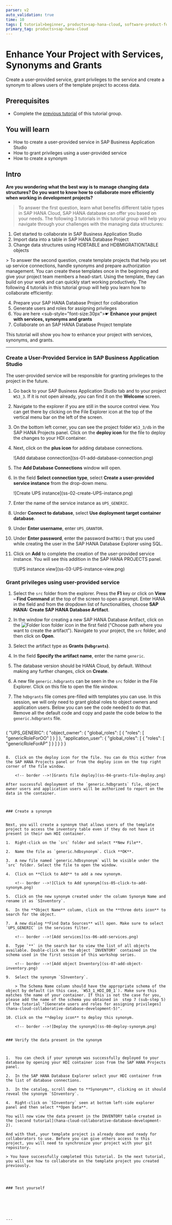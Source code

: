 ```yaml
---
parser: v2
auto_validation: true
time: 10
tags: [ tutorial>beginner, products>sap-hana-cloud, software-product-function>sap-hana-cloud\,-sap-hana-database, products>sap-business-application-studio]
primary_tag: products>sap-hana-cloud
---
```


# Enhance Your Project with Services, Synonyms and Grants
<!-- description --> Create a user-provided service, grant privileges to the service and create a synonym to allows users of the template project to access data.

## Prerequisites
- Complete the [previous tutorial](hana-cloud-collaborative-database-development-5) of this tutorial group.

## You will learn
- How to create a user-provided service in SAP Business Application Studio
- How to grant privileges using a user-provided service
- How to create a synonym


## Intro
**Are you wondering what the best way is to manage changing data structures? Do you want to know how to collaborate more efficiently when working in development projects?**

> To answer the first question, learn what benefits different table types in SAP HANA Cloud, SAP HANA database can offer you based on your needs. The following 3 tutorials in this tutorial group will help you navigate through your challenges with the managing data structures:

1. Get started to collaborate in SAP Business Application Studio
2. Import data into a table in SAP HANA Database Project
3. Change data structures using HDBTABLE and HDBMIGRATIONTABLE objects
</li>
    > To answer the second question, create template projects that help you set up service connections, handle synonyms and prepare authorization management. You can create these templates once in the beginning and give your project team members a head-start. Using the template, they can build on your work and can quickly start working productively. The following 4 tutorials in this tutorial group will help you learn how to collaborate efficiently:


4. Prepare your SAP HANA Database Project for collaboration
5. Generate users and roles for assigning privileges
6. You are here <sub-style="font-size:30px">&#9755;</sub> **Enhance your project with services, synonyms and grants**
7. Collaborate on an SAP HANA Database Project template

This tutorial will show you how to enhance your project with services, synonyms, and grants.

---

### Create a User-Provided Service in SAP Business Application Studio



The user-provided service will be responsible for granting privileges to the project in the future.

1.	Go back to your SAP Business Application Studio tab and to your project `WS3_3`. If it is not open already, you can find it on the **Welcome** screen.

2.	Navigate to the explorer if you are still in the source control view. You can get there by clicking on the File Explorer icon at the top of the vertical menu bar on the left of the screen.

3.	On the bottom left corner, you can see the project folder `WS3_3/db` in the SAP HANA Projects panel. Click on the **deploy icon** for the file to deploy the changes to your HDI container.

4.	Next, click on the **plus icon** for adding database connections.

    <!-- border -->![Add database connection](ss-01-add-database-connection.png)

5.	The **Add Database Connections** window will open.

6.	In the field **Select connection type**, select **Create a user-provided service instance** from the drop-down menu.

    <!-- border -->![Create UPS instance](ss-02-create-UPS-instance.png)

7.	Enter the name of the service instance as `UPS_GENERIC`.

8.	Under **Connect to database**, select **Use deployment target container database**.

9.	Under **Enter username**, enter `UPS_GRANTOR`.

10.	Under **Enter password**, enter the password `DnATBG!1` that you used while creating the user in the SAP HANA Database Explorer using SQL.

11.	Click on **Add** to complete the creation of the user-provided service instance. You will see this addition in the SAP HANA PROJECTS panel.

    <!-- border -->![UPS instance view](ss-03-UPS-instance-view.png)


### Grant privileges using user-provided service



1.	Select the `src` folder from the explorer. Press the **F1** key or click on **View – Find Command** at the top of the screen to open a prompt. Enter HANA in the field and from the dropdown list of functionalities, choose **SAP HANA: Create SAP HANA Database Artifact**.

2.	In the window for creating a new SAP HANA Database Artifact, click on the ![Folder Icon](ss-folder-icon.png) folder icon in the first field ("Choose path where you want to create the artifact"). Navigate to your project, the `src` folder, and then click on **Open**.

3.	Select the artifact type as **Grants (`hdbgrants`)**.

4.	In the field **Specify the artifact name**, enter the name `generic`.

5.	The database version should be HANA Cloud, by default. Without making any further changes, click on **Create**.

6.	A new file `generic.hdbgrants` can be seen in the `src` folder in the File Explorer. Click on this file to open the file window.

7.	The `hdbgrants` file comes pre-filled with templates you can use. In this session, we will only need to grant global roles to object owners and application users. Below you can see the code needed to do that. Remove all the default code and copy and paste the code below to the `generic.hdbgrants` file.

    ```JSON
{
    "UPS_GENERIC": {
        "object_owner": {
            "global_roles": [
                {
                    "roles": [
                        "genericRoleForOO"
                    ]
                }
            ]
        },
        "application_user": {
            "global_roles": [
                {
                    "roles": [
                        "genericRoleForAP"
                    ]
                }
            ]
        }
    }
}
```

8.	Click on the deploy icon for the file. You can do this either from the SAP HANA Projects panel or from the deploy icon on the top right corner of the file window.

    <!-- border -->![Grants file deploy](ss-04-grants-file-deploy.png)

After successful deployment of the `generic.hdbgrants` file, object owner users and application users will be authorized to report on the data in the container.



### Create a synonym


Next, you will create a synonym that allows users of the template project to access the inventory table even if they do not have it present in their own HDI container.

1.	Right-click on the `src` folder and select **New File**.

2.	Name the file as `generic.hdbsynonym`. Click **OK**.

3.	A new file named `generic.hdbsynonym` will be visible under the `src` folder. Select the file to open the window.

4.	Click on **Click to Add** to add a new synonym.

    <!-- border -->![Click to Add synonym](ss-05-click-to-add-synonym.png)

5.	Click on the new synonym created under the column Synonym Name and rename it as `SInventory`.

6.	In the **Object Name** column, click on the **three dots icon** to search for the object.

7.	A new dialog **Find Data Sources** will open. Make sure to select `UPS_GENERIC` in the services filter.

    <!-- border -->![Add services](ss-06-add-services.png)

8.	Type `**` in the search bar to view the list of all objects available. Double-click on the object `INVENTORY` contained in the schema used in the first session of this workshop series.

    <!-- border -->![Add object Inventory](ss-07-add-object-inventory.png)

9.	Select the synonym `SInventory`.

    > The Schema Name column should have the appropriate schema of the object by default (in this case, `WS3_1_HDI_DB_1`). Make sure this matches the name of your container. If this is not the case for you, please add the name of the schema you obtained in  step 7 (sub-step 5) of the tutorial "[Generate users and roles for assigning privileges](hana-cloud-collaborative-database-development-5)".

10.	Click on the **deploy icon** to deploy this synonym.

    <!-- border -->![Deploy the synonym](ss-08-deploy-synonym.png)


### Verify the data present in the synonym



1.	You can check if your synonym was successfully deployed to your database by opening your HDI container icon from the SAP HANA Projects panel.

2.	In the SAP HANA Database Explorer select your HDI container from the list of database connections.

3.	In the catalog, scroll down to **Synonyms**, clicking on it should reveal the synonym `SInventory`.

4.	Right-click on `SInventory` seen at bottom left-side explorer panel and then select **Open Data**.

You will now view the data present in the INVENTORY table created in the [second tutorial](hana-cloud-collaborative-database-development-2).

And with that, your template project is already done and ready for collaborators to use. Before you can give others access to this project, you will need to synchronize your project with your git repository.

> You have successfully completed this tutorial. In the next tutorial, you will see how to collaborate on the template project you created previously.




### Test yourself






---
